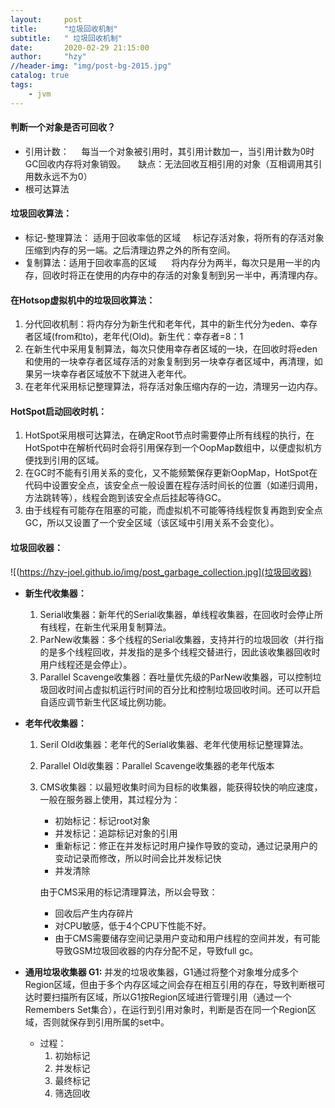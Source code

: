 ```yaml
---
layout:     post
title:      "垃圾回收机制"
subtitle:   " 垃圾回收机制"
date:       2020-02-29 21:15:00
author:     "hzy"
//header-img: "img/post-bg-2015.jpg"
catalog: true
tags:
    - jvm
---
```





#### 判断一个对象是否可回收？
- 引用计数：
    每当一个对象被引用时，其引用计数加一，当引用计数为0时GC回收内存将对象销毁。
    缺点：无法回收互相引用的对象（互相调用其引用数永远不为0）
- 根可达算法

#### 垃圾回收算法：
- 标记-整理算法： 适用于回收率低的区域
    标记存活对象，将所有的存活对象压缩到内存的另一端。之后清理边界之外的所有空间。
- 复制算法：适用于回收率高的区域
     将内存分为两半，每次只是用一半的内存，回收时将正在使用的内存中的存活的对象复制到另一半中，再清理内存。



#### 在Hotsop虚拟机中的垃圾回收算法：
1. 分代回收机制：将内存分为新生代和老年代，其中的新生代分为eden、幸存者区域(from和to)，老年代(Old)。新生代：幸存者=8：1
2. 在新生代中采用复制算法，每次只使用幸存者区域的一块，在回收时将eden和使用的一块幸存者区域存活的对象复制到另一块幸存者区域中，再清理，如果另一块幸存者区域放不下就进入老年代。
3.  在老年代采用标记整理算法，将存活对象压缩内存的一边，清理另一边内存。


#### HotSpot启动回收时机：
1. HotSpot采用根可达算法，在确定Root节点时需要停止所有线程的执行，在HotSpot中在解析代码时会将引用保存到一个OopMap数组中，以便虚拟机方便找到引用的区域。
2. 在GC时不能有引用关系的变化，又不能频繁保存更新OopMap，HotSpot在代码中设置安全点，该安全点一般设置在程存活时间长的位置（如递归调用，方法跳转等），线程会跑到该安全点后挂起等待GC。
3. 由于线程有可能存在阻塞的可能，而虚拟机不可能等待线程恢复再跑到安全点GC，所以又设置了一个安全区域（该区域中引用关系不会变化）。


#### 垃圾回收器：
![(https://hzy-joel.github.io/img/post_garbage_collection.jpg](垃圾回收器)

- **新生代收集器：**
    1. Serial收集器：新年代的Serial收集器，单线程收集器，在回收时会停止所有线程，在新生代采用复制算法。
    2. ParNew收集器：多个线程的Serial收集器，支持并行的垃圾回收（并行指的是多个线程回收，并发指的是多个线程交替进行，因此该收集器回收时用户线程还是会停止）。
    3. Parallel Scavenge收集器：吞吐量优先级的ParNew收集器，可以控制垃圾回收时间占虚拟机运行时间的百分比和控制垃圾回收时间。还可以开启自适应调节新生代区域比例功能。
 - **老年代收集器：**
    1. Seril Old收集器：老年代的Serial收集器、老年代使用标记整理算法。
    2. Parallel Old收集器：Parallel Scavenge收集器的老年代版本
    3. CMS收集器：以最短收集时间为目标的收集器，能获得较快的响应速度，一般在服务器上使用，其过程分为：
        - 初始标记：标记root对象
        - 并发标记：追踪标记对象的引用
        - 重新标记：修正在并发标记时用户操作导致的变动，通过记录用户的变动记录而修改，所以时间会比并发标记快
        - 并发清除
        
        由于CMS采用的标记清理算法，所以会导致：
        - 回收后产生内存碎片
        - 对CPU敏感，低于4个CPU下性能不好。
        - 由于CMS需要储存空间记录用户变动和用户线程的空间并发，有可能导致GSM垃圾回收器的内存分配不足，导致full gc。

- **通用垃圾收集器 G1:** 并发的垃圾收集器，G1通过将整个对象堆分成多个Region区域，但由于多个内存区域之间会存在相互引用的存在，导致判断根可达时要扫描所有区域，所以G1按Region区域进行管理引用（通过一个Remembers Set集合），在运行到引用对象时，判断是否在同一个Region区域，否则就保存到引用所属的set中。
    - 过程：
        1. 初始标记
        2. 并发标记
        3. 最终标记
        4. 筛选回收